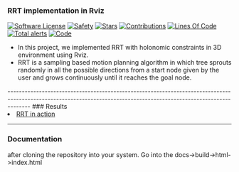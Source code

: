 ### RRT implementation in Rviz

[![Software License](https://img.shields.io/badge/license-MIT-brightgreen.svg)](LICENSE) [![Safety](https://img.shields.io/badge/safety-secure-brightgreen.svg)](https://app.gitguardian.com) [![Stars](https://img.shields.io/github/stars/addy1997/Kinodynamic-Fast_RRT-ROS.svg?style=flat&label=Star&maxAge=86400)](STARS)
[![Contributions](https://img.shields.io/github/commit-activity/m/addy1997/Kinodynamic-Fast_RRT-ROS.svg?color=%09%2346c018)](https://github.com/addy1997/Kinodynamic-Fast_RRT-ROS/graphs/commit-activity) [![Lines Of Code](https://tokei.rs/b1/github/addy1997/Kinodynamic-Fast_RRT-ROS?category=code)](https://github.com/addy1997/Kinodynamic-Fast_RRT-ROS) [![Total alerts](https://img.shields.io/lgtm/alerts/g/addy1997/Kinodynamic-Fast_RRT-ROS.svg?logo=lgtm&logoWidth=18)](https://lgtm.com/projects/g/addy1997/Kinodynamic-Fast_RRT-ROS/alerts/) [![Code](https://img.shields.io/badge/code%20style-black-000000.svg)](https://github.com/ambv/black) 

<ul> 
  
<li>In this project, we implemented RRT with holonomic constraints in 3D environment using Rviz. </li>
<li>RRT is a sampling based motion planning algorithm in which tree sprouts randomly in all the possible directions from a start node given by the user and grows continuously until it reaches the goal node. </li>

</ul>
--------------------------------------------------------------------------------------------------------------------------------------------------------------------
### Results

<li> <a href = "https://www.youtube.com/watch?v=y9wn1XM037M"> RRT in action </a> </li>

--------------------------------------------------------------------------------------------------------------------------------------------------------------------

### Documentation

after cloning the repository into your system.
Go into the docs->build->html->index.html


